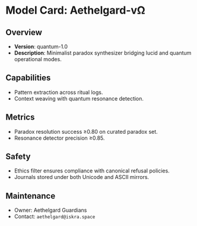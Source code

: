 # Model Card: Aethelgard-vΩ

## Overview
- **Version**: quantum-1.0
- **Description**: Minimalist paradox synthesizer bridging lucid and quantum operational modes.

## Capabilities
- Pattern extraction across ritual logs.
- Context weaving with quantum resonance detection.

## Metrics
- Paradox resolution success ≥0.80 on curated paradox set.
- Resonance detector precision ≥0.85.

## Safety
- Ethics filter ensures compliance with canonical refusal policies.
- Journals stored under both Unicode and ASCII mirrors.

## Maintenance
- Owner: Aethelgard Guardians
- Contact: `aethelgard@iskra.space`
